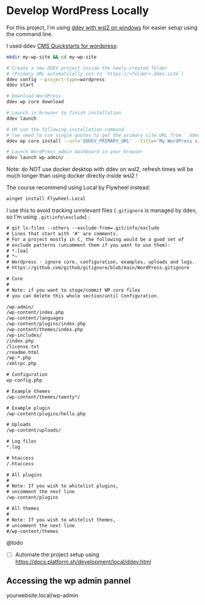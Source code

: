# Develop WordPress Locally

For this project, I'm using [ddev with wsl2 on windows](https://ddev.readthedocs.io/en/stable/users/install/ddev-installation/#wsl2-docker-ce-inside-install-script) for easier setup using the command line.

I used ddev [CMS Quickstarts for wordpress](https://ddev.readthedocs.io/en/stable/users/quickstart/#wordpress-wp-cli):

```bash
mkdir my-wp-site && cd my-wp-site

# Create a new DDEV project inside the newly-created folder
# (Primary URL automatically set to `https://<folder>.ddev.site`)
ddev config --project-type=wordpress
ddev start

# Download WordPress
ddev wp core download

# Launch in browser to finish installation
ddev launch

# OR use the following installation command
# (we need to use single quotes to get the primary site URL from `.ddev/config.yaml` as variable)
ddev wp core install --url='$DDEV_PRIMARY_URL' --title='My WordPress site' --admin_user=admin --admin_password=admin --admin_email=admin@example.com

# Launch WordPress admin dashboard in your browser
ddev launch wp-admin/
```

Note: do NOT use docker desktop with ddev on wsl2, refresh times will be much longer than using docker directly inside wsl2 !

The course recommend using Local by Flywheel instead:

```bash
winget install Flywheel.Local
```

I use this to avoid tracking unrelevant files (`.gitignore` is managed by ddev, so I'm using `.git\info\exclude`) :

```txt title=".git\info\exclude"
# git ls-files --others --exclude-from=.git/info/exclude
# Lines that start with '#' are comments.
# For a project mostly in C, the following would be a good set of
# exclude patterns (uncomment them if you want to use them):
# *.[oa]
# *~
# Wordpress - ignore core, configuration, examples, uploads and logs.
# https://github.com/github/gitignore/blob/main/WordPress.gitignore

# Core
#
# Note: if you want to stage/commit WP core files
# you can delete this whole section/until Configuration.

/wp-admin/
/wp-content/index.php
/wp-content/languages
/wp-content/plugins/index.php
/wp-content/themes/index.php
/wp-includes/
/index.php
/license.txt
/readme.html
/wp-*.php
/xmlrpc.php

# Configuration
wp-config.php

# Example themes
/wp-content/themes/twenty*/

# Example plugin
/wp-content/plugins/hello.php

# Uploads
/wp-content/uploads/

# Log files
*.log

# htaccess
/.htaccess

# All plugins
#
# Note: If you wish to whitelist plugins,
# uncomment the next line
/wp-content/plugins

# All themes
#
# Note: If you wish to whitelist themes,
# uncomment the next line
#/wp-content/themes
```

@todo

- [ ] Automate the project setup using https://docs.platform.sh/development/local/ddev.html

## Accessing the wp admin pannel

yourwebsite.local/wp-admin